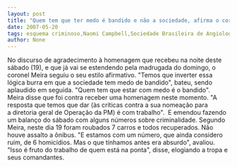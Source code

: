 ```yaml
---
layout: post
title: "Quem tem que ter medo é bandido e não a sociedade, afirma o coronel"
date: 2007-05-20
tags: esquema criminoso,Naomi Campbell,Sociedade Brasileira de Angiologia e Cirurgia Vascular (SBACV)
author: None
---
```

No&nbsp;discurso de agradecimento &agrave; homenagem que recebeu na noite deste s&aacute;bado (19), e que j&aacute; vai se estendendo pela madrugada do domingo, o coronel Meira seguiu o seu estilo afirmativo. &quot;Temos que inverter essa l&oacute;gica burra em que a sociedade tem medo de bandido&quot;,&nbsp;bateu,&nbsp;sendo aplaudido em seguida. &quot;Quem tem que estar com medo &eacute; o bandido&quot;.
Meira&nbsp;disse que foi contra receber uma homenagem neste momento.&nbsp;&quot;A resposta que temos que dar (&agrave;s cr&iacute;ticas contra a sua nomea&ccedil;&atilde;o para a&nbsp;diretoria geral de Opera&ccedil;&atilde;o da PM) &eacute; com trabalho&quot;. &nbsp;E emendou fazendo um balan&ccedil;o do s&aacute;bado com alguns n&uacute;meros sobre criminalidade. 
Segundo Meira,&nbsp;neste dia 19&nbsp;foram roubados 7 carros e todos recuperados. N&atilde;o houve assalto a &ocirc;nibus. &quot;E estamos com um n&uacute;mero, que ainda considero ruim, de 6 homic&iacute;dios. Mas o que t&iacute;nhamos antes era absurdo&quot;, avaliou. &quot;Isso &eacute; fruto do trabalho de quem est&aacute; na ponta&quot;, disse, elogiando a tropa e seus comandantes. 
